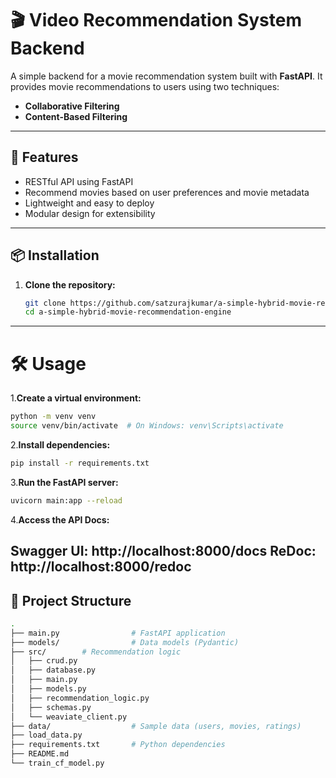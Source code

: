 # 🎬 Video Recommendation System Backend

A simple backend for a movie recommendation system built with **FastAPI**. It provides movie recommendations to users using two techniques:

- **Collaborative Filtering**
- **Content-Based Filtering**

---

## 🚀 Features

- RESTful API using FastAPI
- Recommend movies based on user preferences and movie metadata
- Lightweight and easy to deploy
- Modular design for extensibility

---

## 📦 Installation

1. **Clone the repository:**
   ```bash
   git clone https://github.com/satzurajkumar/a-simple-hybrid-movie-recommendation-engine.git
   cd a-simple-hybrid-movie-recommendation-engine


---
# 🛠️ Usage

1.**Create a virtual environment:**
   ```bash
   python -m venv venv
   source venv/bin/activate  # On Windows: venv\Scripts\activate
```
2.**Install dependencies:**
   ```bash
   pip install -r requirements.txt
```
3.**Run the FastAPI server:**
   ```bash
   uvicorn main:app --reload
```
4.**Access the API Docs:**

Swagger UI: http://localhost:8000/docs
ReDoc: http://localhost:8000/redoc
---
## 📁 Project Structure
```bash
.
├── main.py                # FastAPI application
├── models/                # Data models (Pydantic)
├── src/        # Recommendation logic
│   ├── crud.py
│   ├── database.py
│   ├── main.py
│   ├── models.py
│   ├── recommendation_logic.py
│   ├── schemas.py
│   └── weaviate_client.py
├── data/                  # Sample data (users, movies, ratings)
├── load_data.py
├── requirements.txt       # Python dependencies
├── README.md
└── train_cf_model.py
```


